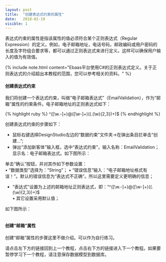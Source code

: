 ```yaml
---
layout: post
title:  "创建表达式约束的属性"
date:   2018-02-19
visible: 1
---
```


表达式约束的属性是指该属性的值必须符合某个正则表达式（Regular Expression）的定义。例如，电子邮箱地址，电话号码，邮政编码或用户密码的长度及字符组合要求等，都可以通过正则表达式来进行定义。这样可以确保用户输入的值为有效值。

{% include note.html content="Ebaas平台使用C#的正则表达式定义。关于正则表达式的介绍超出本教程的范围，您可以参考相关的资料。" %}

#### 创建表达式约束

我们将创建一个表达式约束，叫做“电子邮箱表达式”（EmailValidation），作为“邮箱”属性的约束条件。电子邮箱地址的正则表达式如下：

{% highlight ruby %}
^([\w\.\-]+)@([\w\-]+)((\.(\w){2,3})+)$
{% endhighlight %}

创建表达式约束的步骤如下：

* 鼠标右键选择DesignStudio左边的“数据约束”文件夹→在弹出条目拦单击“创建...”;
* 弹出“添加新客体”输入框，选中“表达式约束”，输入名称：EmailValidation；显示名：电子邮箱表达式。如下图所示： 

<img src="{{'/assets/img/2018-2-19 创建表达式约束的属性1.png' | prepend: site.baseurl }}" alt=""><br>
单击“确认”按钮，并对其作如下参数设置：<br>
•	“数据类型”选择为：“String”；
•	“错误信息”输入：“电子邮箱地址格式有误！”。默认的错误信息为“表达式不正确”。所以这里需要定义更明确的信息；
* “表达式”设置为上述的邮箱地址正则表达式，即：“^([\w\.\-]+)@([\w\-]+)((\.(\w){2,3})+)$<br>
•	其它设置采用默认值；

如下图所示：

<img src="{{'/assets/img/2018-2-19 创建表达式约束的属性A2.png' | prepend: site.baseurl }}" alt=""><br>

#### 创建“邮箱”属性

创建“邮箱”属性的步骤这里不做介绍。可以作为自行练习。

请点击左下方的链接回到上一个教程，点击右下方的链接进入下一个教程。如果要暂停学习下一个教程，请注意保存数据模型到数据库。

